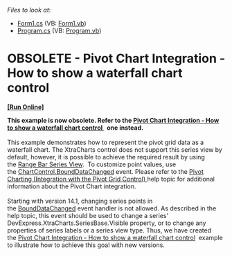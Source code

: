 <!-- default file list -->
*Files to look at*:

* [Form1.cs](./CS/WindowsApplication53/Form1.cs) (VB: [Form1.vb](./VB/WindowsApplication53/Form1.vb))
* [Program.cs](./CS/WindowsApplication53/Program.cs) (VB: [Program.vb](./VB/WindowsApplication53/Program.vb))
<!-- default file list end -->
# OBSOLETE - Pivot Chart Integration - How to show a waterfall chart control
<!-- run online -->
**[[Run Online]](https://codecentral.devexpress.com/e3572)**
<!-- run online end -->


<p><strong>This example is now obsolete. Refer to the <a href="https://www.devexpress.com/Support/Center/p/T155168">Pivot Chart Integration - How to show a waterfall chart control </a> </strong><strong> one instead.</strong><br /><br />This example demonstrates how to represent the pivot grid data as a waterfall chart. The XtraCharts control does not support this series view by default, however, it is possible to achieve the required result by using the <a href="http://documentation.devexpress.com/#XtraCharts/CustomDocument2985">Range Bar Series View</a>.  To customize point values, use the <a href="http://documentation.devexpress.com/#XtraCharts/DevExpressXtraChartsChartControl_BoundDataChangedtopic">ChartControl.BoundDataChanged</a> event. Please refer to the <a href="http://documentation.devexpress.com/#XtraCharts/CustomDocument8695">Pivot Charting (Integration with the Pivot Grid Control) </a>help topic for additional information about the Pivot Chart integration.<br /><br />Starting with version 14.1, changing series points in the <a href="https://documentation.devexpress.com/#WindowsForms/DevExpressXtraChartsChartControl_BoundDataChangedtopic">BoundDataChanged</a> event handler is not allowed. As described in the help topic, this event should be used to change a series' DevExpress.XtraCharts.SeriesBase.Visible property, or to change any properties of series labels or a series view type. Thus, we have created the <a href="https://www.devexpress.com/Support/Center/p/T155168">Pivot Chart Integration - How to show a waterfall chart control</a>  example to illustrate how to achieve this goal with new versions.</p>

<br/>


